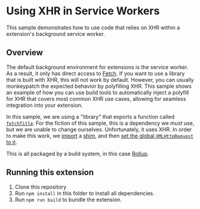 # Using XHR in Service Workers

This sample demonstrates how to use code that relies on XHR within a extension's background service worker.

## Overview

The default background environment for extensions is the service worker. As a result, it only has direct access to [Fetch](https://developer.mozilla.org/docs/Web/API/Fetch_API/Using_Fetch). If you want to use a library that is built with XHR, this will not work by default. However, you can usually monkeypatch the expected behavior by polyfilling XHR. This sample shows an example of how you can use build tools to automatically inject a polyfill for XHR that covers most common XHR use cases, allowing for seamless integration into your extension.

In this sample, we are using a "library" that exports a function called [`fetchTitle`](./third_party/fetchTitle.js). For the fiction of this sample, this is a dependency we _must_ use, but we are unable to change ourselves. Unfortunately, it uses XHR. In order to make this work, we [import](./background.js#L1) a [shim](./third_party/xhr-shim/xhr-shim.js), and then [set the global `XMLHttpRequest` to it](./background.js#L4).

This is all packaged by a build system, in this case [Rollup](https://rollupjs.org/).

## Running this extension

1. Clone this repository
2. Run `npm install` in this folder to install all dependencies.
3. Run `npm run build` to bundle the extension.

